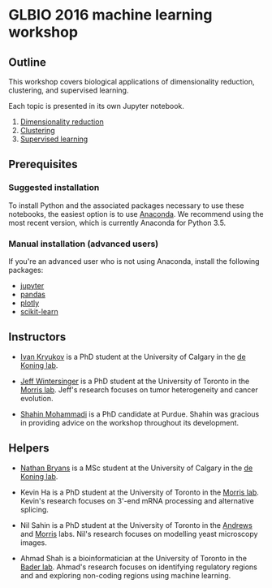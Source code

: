 # GLBIO 2016 machine learning workshop

## Outline

This workshop covers biological applications of dimensionality reduction,
clustering, and supervised learning.

Each topic is presented in its own Jupyter notebook.

1. [Dimensionality reduction](dimensionality_reduction/Dimensionality_reduction.ipynb)
2. [Clustering](clustering/Clustering.ipynb)
3. [Supervised learning](supervised_learning/Supervised_learning.ipynb)


## Prerequisites

### Suggested installation

To install Python and the associated packages necessary to use these notebooks,
the easiest option is to use [Anaconda](https://www.continuum.io/downloads). We
recommend using the most recent version, which is currently Anaconda for Python
3.5.

### Manual installation (advanced users)

If you're an advanced user who is not using Anaconda, install the following packages:

* [jupyter](https://pypi.python.org/pypi/jupyter)
* [pandas](https://pypi.python.org/pypi/pandas)
* [plotly](https://pypi.python.org/pypi/plotly)
* [scikit-learn](https://pypi.python.org/pypi/scikit-learn)


## Instructors

* [Ivan Kryukov](https://twitter.com/i_krukov) is a PhD student at the
  University of Calgary in the [de Koning lab](http://lab.jasondk.io/).

* [Jeff Wintersinger](http://jeff.wintersinger.org) is a PhD student at the
  University of Toronto in the [Morris lab](http://www.morrislab.ca/). Jeff's
  research focuses on tumor heterogeneity and cancer evolution.

* [Shahin Mohammadi](https://www.cs.purdue.edu/homes/mohammas/) is a PhD
  candidate at Purdue. Shahin was gracious in providing advice on the workshop
  throughout its development.


## Helpers

* [Nathan Bryans](http://nathanbryans.ca/) is a MSc student at the
  University of Calgary in the [de Koning lab](http://lab.jasondk.io/).

* Kevin Ha is a PhD student at the University of Toronto in the [Morris
  lab](http://www.morrislab.ca/). Kevin's research focuses on 3'-end mRNA
  processing and alternative splicing.

* Nil Sahin is a PhD student at the University of Toronto in the
  [Andrews](http://sites.utoronto.ca/andrewslab/) and
  [Morris](http://www.morrislab.ca/) labs. Nil's research focuses on modelling
  yeast microscopy images.

* Ahmad Shah is a bioinformatician at the University of Toronto in the [Bader
  lab](http://baderlab.org/). Ahmad's research focuses on identifying
  regulatory regions and and exploring non-coding regions using machine
  learning.

